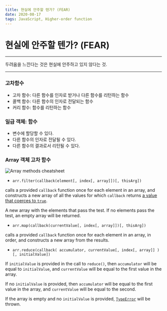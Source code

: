 ```yaml
---
title: 현실에 안주할 텐가? (FEAR)
date: 2020-08-17
tags: JavaScript, Higher-order function
---
```


# 현실에 안주할 텐가? (FEAR)

---

두려움을 느낀다는 것은 현실에 안주하고 있지 않다는 것.

---

### 고차함수

- 고차 함수: 다른 함수를 인자로 받거나 다른 함수를 리턴하는 함수
- 콜백 함수: 다른 함수의 인자로 전달되는 함수
- 커리 함수: 함수를 리턴하는 함수

### 일급 객체: 함수

- 변수에 할당할 수 있다.
- 다른 함수의 인자로 전달될 수 있다.
- 다른 함수의 결과로서 리턴될 수 있다.

### Array 객체 고차 함수

<Image
  src="/images/Array methods cheatsheet.png"
  alt="Array methods cheatsheet"
  layout="fill"
  objectFit="fill"
/>

- `arr.filter(callback(element[, index[, array]])[, thisArg])`

calls a provided `callback` function once for each element in an array, and constructs a new array of all the values for which `callback` returns [a value that coerces to `true`](https://developer.mozilla.org/en-US/docs/Glossary/Truthy).

A new array with the elements that pass the test. If no elements pass the test, an empty array will be returned.

- `arr.map(callback(currentValue[, index[, array]])[, thisArg])`

calls a provided `callback` function once for each element in an array, in order, and constructs a new array from the results.

- `arr.reduce(callback( accumulator, currentValue[, index[, array]] )[, initialValue])`

If `initialValue` is provided in the call to `reduce()`, then `accumulator` will be equal to `initialValue`, and `currentValue` will be equal to the first value in the array.

If no `initialValue` is provided, then `accumulator` will be equal to the first value in the array, and `currentValue` will be equal to the second.

If the array is empty and no `initialValue` is provided, [`TypeError`](https://developer.mozilla.org/en-US/docs/Web/JavaScript/Reference/Global_Objects/TypeError) will be thrown.
